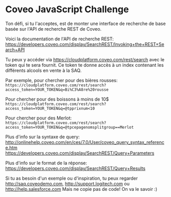 # Coveo JavaScript Challenge

Ton défi, si tu l'acceptes, est de monter une interface de recherche de base basée sur l'API de recherche REST de Coveo.
 
Voici la documentation de l'API de recherche REST:
https://developers.coveo.com/display/SearchREST/Invoking+the+REST+Search+API
 
Tu peux y accéder via https://cloudplatform.coveo.com/rest/search avec le token qui te sera fournit.
Ce token te donne accès à un index contenant les différents alcools en vente à la SAQ.
 
Par exemple, pour chercher pour des bières rousses:
`https://cloudplatform.coveo.com/rest/search?access_token=YOUR_TOKEN&q=Bi%C3%A8re%20rousse` 
 
Pour chercher pour des boissons à moins de 10$
`https://cloudplatform.coveo.com/rest/search?access_token=YOUR_TOKEN&q=@tpprixnum<10`
 
Pour chercher pour des Merlot:
`https://cloudplatform.coveo.com/rest/search?access_token=YOUR_TOKEN&q=@tpcepagenomsplitgroup==Merlot`
 
Plus d'info sur la syntaxe de query:
http://onlinehelp.coveo.com/en/ces/7.0/User/coveo_query_syntax_reference.htm
https://developers.coveo.com/display/SearchREST/Query+Parameters
 
Plus d'info sur le format de la réponse:
https://developers.coveo.com/display/SearchREST/Query+Results
 
Si tu as besoin d'un exemple ou d'inspiration, tu peux regarder
http://saq.coveodemo.com, http://support.logitech.com ou http://help.salesforce.com
Mais ne copie pas de code! On va le savoir :)
